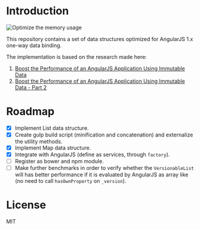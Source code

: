 # Introduction

![Optimize the memory usage](http://blog.mgechev.com/images/one-does-not-simply-optimize-the-dirty-checking-algorithm.png)

This repository contains a set of data structures optimized for AngularJS 1.x one-way data binding.

The implementation is based on the research made here:

1. [Boost the Performance of an AngularJS Application Using Immutable Data](http://blog.mgechev.com/2015/03/02/immutability-in-angularjs-immutablejs/)
2. [Boost the Performance of an AngularJS Application Using Immutable Data - Part 2](http://blog.mgechev.com/2015/04/11/immutability-in-angularjs-immutablejs-part-2/)

# Roadmap

- [x] Implement List data structure.
- [x] Create gulp build script (minification and concatenation) and externalize the utility methods.
- [x] Implement Map data structure.
- [x] Integrate with AngularJS (define as services, through `factory`).
- [ ] Register as bower and npm module.
- [ ] Make further benchmarks in order to verify whether the `VersionableList` will has better performance if it is evaluated by AngularJS as array like (no need to call `hasOwnProperty` on `_version`).

# License

MIT
